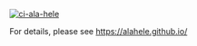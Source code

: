 [![ci-ala-hele](https://github.com/alahele/alahele/actions/workflows/ci.yml/badge.svg)](https://github.com/alahele/alahele/actions/workflows/ci.yml)

For details, please see https://alahele.github.io/
